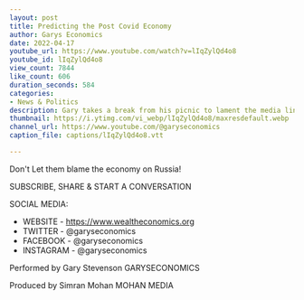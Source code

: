 ```yaml
---
layout: post
title: Predicting the Post Covid Economy
author: Garys Economics
date: 2022-04-17
youtube_url: https://www.youtube.com/watch?v=lIqZylQd4o8
youtube_id: lIqZylQd4o8
view_count: 7844
like_count: 606
duration_seconds: 584
categories:
- News & Politics
description: Gary takes a break from his picnic to lament the media linking the causation of 2 topics which have dominated the news - Russia Invading Ukraine & The Cost Of Living Crisis.
thumbnail: https://i.ytimg.com/vi_webp/lIqZylQd4o8/maxresdefault.webp
channel_url: https://www.youtube.com/@garyseconomics
caption_file: captions/lIqZylQd4o8.vtt

---
```


Don't Let them blame the economy on Russia!


SUBSCRIBE, SHARE & START A CONVERSATION


SOCIAL MEDIA:
- WEBSITE - https://www.wealtheconomics.org
- TWITTER - @garyseconomics
- FACEBOOK - @garyseconomics
- INSTAGRAM - @garyseconomics


Performed by Gary Stevenson
GARYSECONOMICS


Produced by Simran Mohan
MOHAN MEDIA

